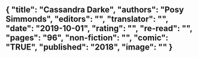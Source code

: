 {
 "title": "Cassandra Darke",
 "authors": "Posy Simmonds",
 "editors": "",
 "translator": "",
 "date": "2019-10-01",
 "rating": "",
 "re-read": "",
 "pages": "96",
 "non-fiction": "",
 "comic": "TRUE",
 "published": "2018",
 "image": ""
}
---

